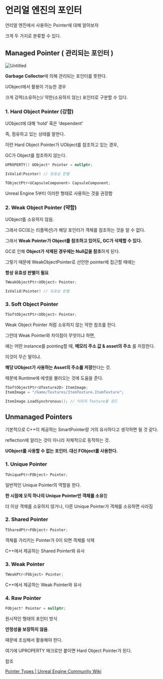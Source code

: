 

# 언리얼 엔진의 포인터


언리얼 엔진에서 사용하는 Pointer에 대해 알아보자

크게 두 가지로 분류할 수 있다. 

## Managed Pointer ( 관리되는 포인터 )

  ![Untitled](https://github.com/UNSEEN-STUDY-GROUP/unreal-engine-study/assets/63008127/1d663e00-a9f5-4f04-bfc3-de214fb69a5d)
  
  **Garbage Collector**에 의해 관리되는 포인터를 뜻한다.  
  
  UObject에서 활용이 가능한 경우
  
  크게  강력(소유하는)/ 약한(소유하지 않는) 포인터로 구분할 수 있다. 
  
  ### 1. Hard Object Pointer (강함)
  
  UObject에 대해 ‘hold’ 혹은 ‘dependent’ 
  
  즉, 점유하고 있는 상태를 말한다.
  
  이런 Hard Object Pointer가 UObject를 참조하고 있는 경우,
  
  GC가 Object를 참조하지 않는다. 
  
    
  
  ```cpp
  UPROPERTY() UObject* Pointer = nullptr;
  
  IsValid(Pointer) // 유효성 판별
  ```
  
  ```cpp
  TObjectPtr<UCapsuleComponent> CapsuleComponent;
  ```
  
  Unreal Engine 5부터 이러한 형태로 사용하는 것을 권장함
  
  ### 2. Weak Object Pointer (약함)
  
   UObject를 소유하지 않음. 
  
  그래서 GC(또는 리플렉션)가 해당 포인터가 객체를 참조하는 것을 알 수 없다. 
  
  그래서 **Weak Pointer가 Object를 참조하고 있어도, GC가 삭제할 수 있다.** 
  
  GC로 인해 **Object가 삭제된 경우에는 Null값을 참조**하게 된다.
  
   
  
  그렇기 때문에 WeakObjectPointer로 선언한 pointer에 접근할 때에는 
  
  **항상 유효성 판별이 필요**
  
  ```cpp
  TWeakObjectPtr<UObject> Pointer;
  
  IsValid(Pointer) // 유효성 판별
  ```
  
  ### 3. Soft Object Pointer
  
  ```cpp
  TSoftObjectPtr<UObject> Pointer;
  ```
    
  Weak Object Pointer 처럼 소유하지 않는 약한 참조를 한다. 
  
  그런데 Weak Pointer와 차이점이 무엇이냐 하면,
  
  얘는 어떤 instance를 pointing할 때, **메모리 주소 값 & asset의 주소** 를 저장한다.
  
  이것이 무슨 말이냐.
  
  **해당 UObject가 사용하는 Asset의 주소를 저장**한다는 것.
  
  때문에 Runtime에 에셋을 불러오는 것에 도움을 준다. 
  
  ```cpp
  TSoftObjectPtr<UTexture2D> ItemImage;
  ItemImage = "/Game/Textures/ItemTexture.ItemTexture";
  
  ItemImage.LoadSynchronous(); // 이미지 Texture를 로드
  ```
  


  ## Unmanaged Pointers
  
  기본적으로 C++이 제공하는 SmartPointer랑 거의 유사하다고 생각하면 될 것 같다. 
  
  reflection에 알리는 것이 아니라 자체적으로 동작하는 것.
  
  **UObject를 사용할 수 없는 포인터. 대신 FObject를 사용한다.** 
  
  ### 1. Unique Pointer
    
  ```cpp
  TUniquePtr<FObject> Pointer;
  ```
  
  일반적인 Unique Pointer의 역할을 한다. 
  
  **한 시점에 오직 하나의 Unique Pointer만 객체를 소유**함
  
  더 이상 객체를 소유하지 않거나, 다른 Unique Pointer가 객체를 소유하면 사라짐
  
  ### 2. Shared Pointer
  
  ```cpp
  TSharedPtr<FObject> Pointer;
  ```
  
  객체를 가리키는 Pointer가 0이 되면 객체를 삭제
  
  C++에서 제공하는 Shared Pointer와 유사
  
  ### 3. **Weak Pointer**
    
  ```cpp
  TWeakPtr<FObject> Pointer;
  ```
  
  C++에서 제공하는 Weak Pointer와 유사
  
  ### 4. Raw Pointer
  
  ```cpp
  FObject* Pointer = nullptr;
  ```
  
  원시적인 형태의 포인터 방식
  
  **안정성을 보장하지 않음**.
  
  때문에 조심해서 활용해야 한다.
  
  여기에 UPROPERTY 매크로만 붙이면 Hard Object Pointer가 된다. 
  
참조

[Pointer Types | Unreal Engine Community Wiki](https://unrealcommunity.wiki/pointer-types-m33pysxg)
